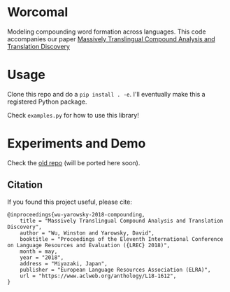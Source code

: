# Worcomal

Modeling compounding word formation across languages. This code accompanies our paper [Massively Translingual Compound Analysis and Translation Discovery](https://www.aclweb.org/anthology/L18-1612/)


# Usage

Clone this repo and do a `pip install . -e`. I'll eventually make this a registered Python package.

Check `examples.py` for how to use this library!


# Experiments and Demo

Check the [old repo](https://github.com/wswu/worcomal-old) (will be ported here soon).


## Citation

If you found this project useful, please cite:

```
@inproceedings{wu-yarowsky-2018-compounding,
    title = "Massively Translingual Compound Analysis and Translation Discovery",
    author = "Wu, Winston and Yarowsky, David",
    booktitle = "Proceedings of the Eleventh International Conference on Language Resources and Evaluation ({LREC} 2018)",
    month = may,
    year = "2018",
    address = "Miyazaki, Japan",
    publisher = "European Language Resources Association (ELRA)",
    url = "https://www.aclweb.org/anthology/L18-1612",
}
```